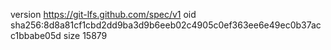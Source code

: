 version https://git-lfs.github.com/spec/v1
oid sha256:8d8a81cf1cbd2dd9ba3d9b6eeb02c4905c0ef363ee6e49ec0b37acc1bbabe05d
size 15879
